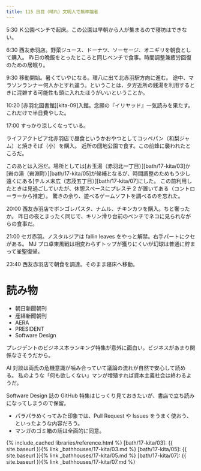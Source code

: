 ```yaml
---
title: 115 日目（晴れ）文明人で無神論者
---
```


5:30 Ｋ公園ベンチで起床。この公園は早朝から人が集まるので寝坊はできない。

6:30 西友赤羽店。野菜ジュース、ドーナツ、ソーセージ、オニギリを朝食として購入。
昨日の晩飯をとったところと同じベンチで食事。時間調整兼疲労回復のための居眠り。

9:30 移動開始。暑くていやになる。環八に出て北赤羽駅方向に進む。
途中、マラソンランナー何人かとすれ違う。ということは、夕方近所の銭湯を利用するときに混雑する可能性も頭に入れたほうがいいということか。

10:20 [赤羽北図書館][kita-09]入館。念願の『イリヤッド』一気読みを果たす。これだけで半日費やした。

17:00 すっかり涼しくなっている。

ライフアクトピア北赤羽店で昼食というかおやつとしてコッペパン（和梨ジャム）と焼きそば（小）を購入。
近所の団地公園で食す。この前蜂に襲われたところだ。

このあとは入浴だ。場所としては[お玉湯（赤羽北一丁目）][bath/17-kita/03]か[岩の湯（岩淵町）][bath/17-kita/05]が候補となるが、時間調整のためもう少し遠くにある[テルメ末広（志茂五丁目）][bath/17-kita/07]にした。
この前利用したときは見過ごしていたが、休憩スペースにプレステ 2 が置いてある（コントローラーから推定）。
驚きの余り、遊べるゲームソフトを調べるのを忘れた。

20:00 西友赤羽店でボンゴレパスタ、ナムル、チキンカツを購入。ちと奢ったか。
昨日の夜とまったく同じで、キリン滑り台前のベンチでネコに見られながらの食事だ。

21:00 セガ赤羽。ノスタルジアは fallin leaves をやっと解禁。右手パートにクセがある。
MJ プロ卓東風戦は相変わらずトップが獲りにくいが幻球は普通に貯まって雀聖復帰。

23:40 西友赤羽店で朝食を調達。そのまま寝床へ移動。

# 読み物

* 朝日新聞朝刊
* 産経新聞朝刊
* AERA
* PRESIDENT
* Software Design

プレジデントのビジネス本ランキング特集が意外に面白い。ビジネスがあまり関係なさそうだから。

AI 対談は両氏の危機意識が噛み合っていて議論の流れが自然で安心して読める。
私のような「何も欲しくない」マンが増殖すれば資本主義社会は終わるようだ。

Software Design 誌の GitHub 特集はじっくり見ておきたいが、書店で立ち読みになってしまうので保留。
* パラパラめくってみた印象では、Pull Request や Issues をうまく使おう、といったような内容だろう。
* マンガのゴミ箱の話は全面的に同意。

{% include_cached libraries/reference.html %}
[bath/17-kita/03]: {{ site.baseurl }}{% link _bathhouses/17-kita/03.md %}
[bath/17-kita/05]: {{ site.baseurl }}{% link _bathhouses/17-kita/05.md %}
[bath/17-kita/07]: {{ site.baseurl }}{% link _bathhouses/17-kita/07.md %}

